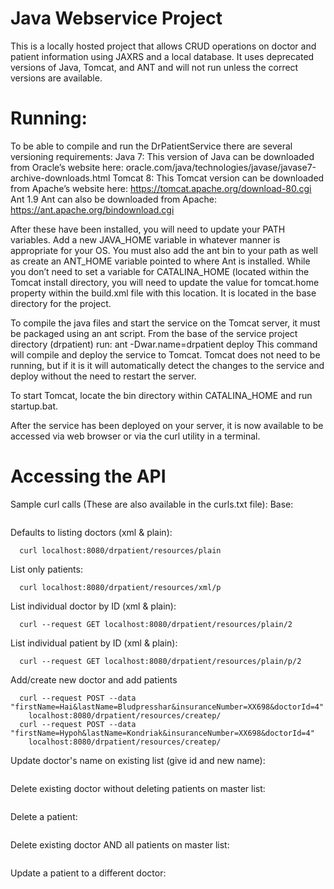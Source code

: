 # Java Webservice Project

This is a locally hosted project that allows CRUD operations on doctor and patient information using JAXRS and a local database.  It uses deprecated versions of Java, Tomcat, and ANT and will not run unless the correct versions are available.

# Running:
To be able to compile and run the DrPatientService there are several versioning requirements:
Java 7: 
This version of Java can be downloaded from Oracle’s website here:
	 oracle.com/java/technologies/javase/javase7-archive-downloads.html	
Tomcat 8:
This Tomcat version can be downloaded from Apache’s website here:
	https://tomcat.apache.org/download-80.cgi
Ant 1.9
Ant can also be downloaded from Apache:
	https://ant.apache.org/bindownload.cgi

After these have been installed, you will need to update your PATH variables.  Add a new JAVA_HOME variable in whatever manner is appropriate for your OS.  You must also add the ant bin to your path as well as create an ANT_HOME variable pointed to where Ant is installed.  While you don’t need to set a variable for CATALINA_HOME (located within the Tomcat install directory, you will need to update the value for tomcat.home property within the build.xml file with this location.  It is located in the base directory for the project.

To compile the java files and start the service on the Tomcat server, it must be packaged using an ant script.  From the base of the service project directory (drpatient) run: 
	ant -Dwar.name=drpatient deploy
This command will compile and deploy the service to Tomcat.  Tomcat does not need to be running, but if it is it will automatically detect the changes to the service and deploy without the need to restart the server.

To start Tomcat, locate the bin directory within CATALINA_HOME and run startup.bat.

After the service has been deployed on your server, it is now available to be accessed via web browser or via the curl utility in a terminal.

# Accessing the API

Sample curl calls (These are also available in the curls.txt file):
Base:
```  curl localhost:8080/drpatient/resources/
```
Defaults to listing doctors (xml & plain):
```  curl localhost:8080/drpatient/resources/xml
  curl localhost:8080/drpatient/resources/plain
```
List only patients:
```  curl localhost:8080/drpatient/resources/p
  curl localhost:8080/drpatient/resources/xml/p
```
List individual doctor by ID (xml & plain):
```  curl --request GET localhost:8080/drpatient/resources/xml/2
  curl --request GET localhost:8080/drpatient/resources/plain/2
```
List individual patient by ID (xml & plain):
```  curl --request GET localhost:8080/drpatient/resources/xml/p/2
  curl --request GET localhost:8080/drpatient/resources/plain/p/2
```
Add/create new doctor and add patients
```  curl --request POST --data "firstName=Gee&lastName=Pea" localhost:8080/drpatient/resources/create/
  curl --request POST --data "firstName=Hai&lastName=Bludpresshar&insuranceNumber=XX698&doctorId=4" 
	localhost:8080/drpatient/resources/createp/
  curl --request POST --data "firstName=Hypoh&lastName=Kondriak&insuranceNumber=XX698&doctorId=4" 
	localhost:8080/drpatient/resources/createp/
```
Update doctor's name on existing list (give id and new name):
```  curl --request PUT --data "id=1&firstName=Peety" localhost:8080/drpatient/resources/update/
```
Delete existing doctor without deleting patients on master list:
```  curl --request DELETE localhost:8080/drpatient/resources/delete/2
```
Delete a patient:
```  curl --request DELETE localhost:8080/drpatient/resources/deletep/7
```
Delete existing doctor AND all patients on master list:
```  curl --request DELETE localhost:8080/drpatient/resources/deleteAll/3
```
Update a patient to a different doctor:
 ``` curl --request PUT --data "id=5&doctorId=2" localhost:8080/drpatient/resources/updatep/
```



